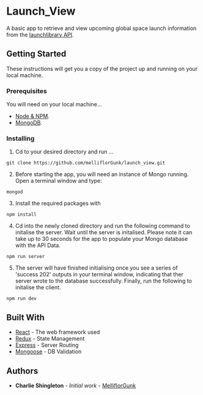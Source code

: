 # Launch_View

A basic app to retrieve and view upcoming global space launch information from the [launchlibrary API](https://launchlibrary.net/1.2/docs/api.html).

## Getting Started

These instructions will get you a copy of the project up and running on your local machine.

### Prerequisites

You will need on your local machine...

* [Node & NPM](https://www.npmjs.com/get-npm).
* [MongoDB](https://docs.mongodb.com/manual/installation/).

### Installing

1. Cd to your desired directory and run ...

```
git clone https://github.com/melliflorGunk/launch_view.git
```

2. Before starting the app, you will need an instance of Mongo running. Open a terminal window and type:

```
mongod
```

3. Install the required packages with

```
npm install
```

4. Cd into the newly cloned directory and run the following command to initalise the server. Wait until the server is initalised. Please note it can take up to 30 seconds for the app to populate your Mongo database with the API Data. 

```
npm run server
```

5. The server will have finished initialising once you see a series of 'success 202' outputs in your terminal window, indicating that ther server wrote to the database successfully. Finally, run the following to initalise the client.

```
npm run dev
```

## Built With

* [React](https://facebook.github.io/react/) - The web framework used
* [Redux](https://github.com/reactjs/redux) - State Management
* [Express](https://expressjs.com/) - Server Routing
* [Mongoose](http://mongoosejs.com/) - DB Validation

## Authors

* **Charlie Shingleton** - *Initial work* - [MelliflorGunk](https://github.com/melliflorGunk)
